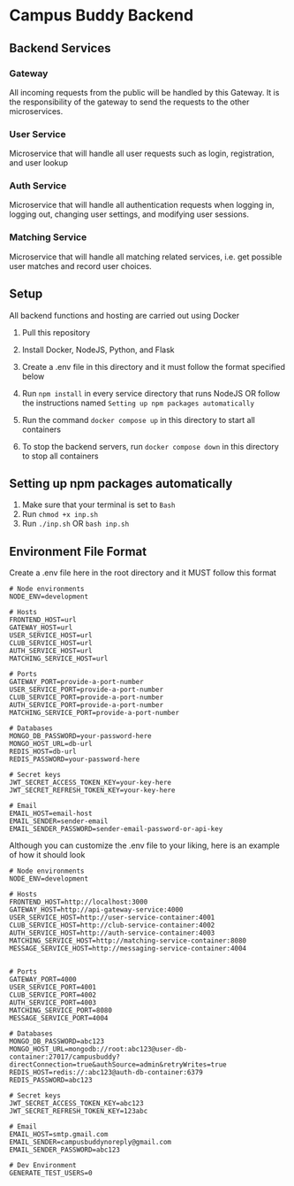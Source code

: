 # Campus Buddy Backend

## Backend Services

### Gateway
All incoming requests from the public will be handled by this Gateway. It is the responsibility of the gateway to send the requests to the other microservices.

### User Service
Microservice that will handle all user requests such as login, registration, and user lookup

### Auth Service
Microservice that will handle all authentication requests when logging in, logging out, changing user settings, and modifying user sessions.

### Matching Service
Microservice that will handle all matching related services, i.e. get possible user matches and record user choices.

## Setup
All backend functions and hosting are carried out using Docker

1. Pull this repository

2. Install Docker, NodeJS, Python, and Flask

3. Create a .env file in this directory and it must follow the format specified below

4. Run `npm install` in every service directory that runs NodeJS OR follow the instructions named `Setting up npm packages automatically`  

5. Run the command `docker compose up` in this directory to start all containers

6. To stop the backend servers, run `docker compose down` in this directory to stop all containers

## Setting up npm packages automatically
1. Make sure that your terminal is set to `Bash`
2. Run `chmod +x inp.sh`
3. Run `./inp.sh` OR `bash inp.sh`

## Environment File Format
Create a .env file here in the root directory and it MUST follow this format

```
# Node environments
NODE_ENV=development

# Hosts
FRONTEND_HOST=url
GATEWAY_HOST=url
USER_SERVICE_HOST=url
CLUB_SERVICE_HOST=url
AUTH_SERVICE_HOST=url
MATCHING_SERVICE_HOST=url

# Ports
GATEWAY_PORT=provide-a-port-number
USER_SERVICE_PORT=provide-a-port-number
CLUB_SERVICE_PORT=provide-a-port-number
AUTH_SERVICE_PORT=provide-a-port-number
MATCHING_SERVICE_PORT=provide-a-port-number

# Databases
MONGO_DB_PASSWORD=your-password-here
MONGO_HOST_URL=db-url
REDIS_HOST=db-url
REDIS_PASSWORD=your-password-here

# Secret keys
JWT_SECRET_ACCESS_TOKEN_KEY=your-key-here
JWT_SECRET_REFRESH_TOKEN_KEY=your-key-here

# Email
EMAIL_HOST=email-host
EMAIL_SENDER=sender-email
EMAIL_SENDER_PASSWORD=sender-email-password-or-api-key
```

Although you can customize the .env file to your liking, here is an example of how it should look

```
# Node environments
NODE_ENV=development

# Hosts
FRONTEND_HOST=http://localhost:3000
GATEWAY_HOST=http://api-gateway-service:4000
USER_SERVICE_HOST=http://user-service-container:4001
CLUB_SERVICE_HOST=http://club-service-container:4002
AUTH_SERVICE_HOST=http://auth-service-container:4003
MATCHING_SERVICE_HOST=http://matching-service-container:8080
MESSAGE_SERVICE_HOST=http://messaging-service-container:4004


# Ports
GATEWAY_PORT=4000
USER_SERVICE_PORT=4001
CLUB_SERVICE_PORT=4002
AUTH_SERVICE_PORT=4003
MATCHING_SERVICE_PORT=8080
MESSAGE_SERVICE_PORT=4004

# Databases
MONGO_DB_PASSWORD=abc123
MONGO_HOST_URL=mongodb://root:abc123@user-db-container:27017/campusbuddy?directConnection=true&authSource=admin&retryWrites=true
REDIS_HOST=redis://:abc123@auth-db-container:6379
REDIS_PASSWORD=abc123

# Secret keys
JWT_SECRET_ACCESS_TOKEN_KEY=abc123
JWT_SECRET_REFRESH_TOKEN_KEY=123abc

# Email
EMAIL_HOST=smtp.gmail.com
EMAIL_SENDER=campusbuddynoreply@gmail.com
EMAIL_SENDER_PASSWORD=abc123

# Dev Environment
GENERATE_TEST_USERS=0
```
